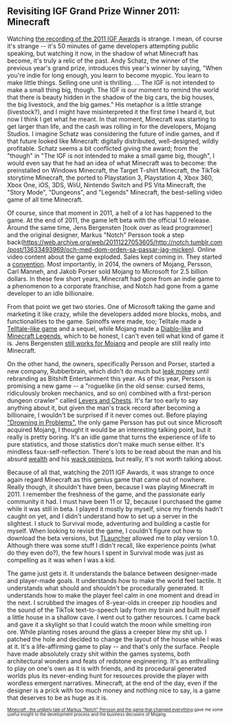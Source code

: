 ## Revisiting IGF Grand Prize Winner 2011: Minecraft

Watching [the recording of the 2011 IGF Awards](https://www.youtube.com/watch?v=A3_aun7BqbY) is strange. I mean, of course it's strange -- it's 50 minutes of game developers attempting public speaking, but watching it now, in the shadow of what Minecraft has become, it's truly a relic of the past. Andy Schatz, the winner of the previous year's grand prize, introduces this year's winner by saying, "When you're indie for long enough, you learn to become myopic. You learn to make little things. Selling one unit is thrilling.  ... The IGF is not intended to make a small thing big, though. The IGF is our moment to remind the world that there is beauty hidden in the shadow of the big cars, the big houses, the big livestock, and the big games." His metaphor is a little strange (livestock?), and I might have misinterpreted it the first time I heard it, but now I think I get what he meant. In that moment, Minecraft was starting to get larger than life, and the cash was rolling in for the developers, Mojang Studios. I imagine Schatz was considering the future of indie games, and if that future looked like Minecraft: digitally distributed, well-designed, wildly profitable. Schatz seems a bit conflicted giving the award; from the "though" in "The IGF is not intended to make a small game big, though", I would even say that he had an idea of what Minecraft was to become: the preinstalled on Windows Minecraft, the Target T-shirt Minecraft, the TikTok storytime Minecraft, the ported to Playstation 3, Playstation 4, Xbox 360, Xbox One, iOS, 3DS, WiiU, Nintendo Switch and PS Vita Minecraft, the "Story Mode", "Dungeons", and "Legends" Minecraft, the best-selling video game of all time Minecraft. 

Of course, since that moment in 2011, a hell of a lot has happened to the game. At the end of 2011, the game left beta with the official 1.0 release. Around the same time, Jens Bergensten [took over as lead programmer] and the original designer, Markus "Notch" Persson took a step back(https://web.archive.org/web/20111227053605/http://notch.tumblr.com/post/13633493969/och-med-dom-orden-sa-passar-jag-micken). Online video content about the game exploded. Sales kept coming in. They started a [convention](https://en.wikipedia.org/wiki/Minecon). Most importantly, in 2014, the owners of Mojang, Persson, Carl Manneh, and Jakob Porser sold Mojang to Microsoft for 2.5 billion dollars. In these few short years, Minecraft had gone from an indie game to a phenomenon to a corporate franchise, and Notch had gone from a game developer to an idle billionaire. 

From that point we get two stories. One of Microsoft taking the game and marketing it like crazy, while the developers added more blocks, mobs, and functionalities to the game. Spinoffs were made, too; Telltale made a [Telltale-like game](https://www.telltale.com/minecraft-story-mode/) and a sequel, while Mojang made a [Diablo-like](https://www.minecraft.net/en-us/about-dungeons) and [Minecraft Legends](https://www.minecraft.net/en-us/about-legends), which to be honest, I can't even tell what kind of game it is. Jens Bergensten [still works for Mojang](https://www.linkedin.com/in/jens-bergensten-9b04241/?originalSubdomain=se) and people are still really into Minecraft.

On the other hand, the owners, specifically Persson and Porser, started a new company, Rubberbrain, which didn't do much but [leak money](https://www.aftonbladet.se/nojesbladet/spela/a/B35Gev/minecraft-grundarnas-nota-for-nya-studion-60-miljoner-kronor) until rebranding as Bitshift Entertainment this year. As of this year, Persson is promising a new game -- a "roguelike (in the old sense: cursed items, ridiculously broken mechanics, and so on) combined with a first-person dungeon crawler" called [Levers and Chests](https://twitter.com/notch/status/1775347747933344195). It's far too early to say anything about it, but given the man's track record after becoming a billionaire, I wouldn't be surprised if it never comes out. Before playing ["Drowning in Problems"](http://game.notch.net/drowning/#), the only game Persson has put out since Microsoft acquired Mojang, I thought it would be an interesting talking point, but it really is pretty boring. It's an idle game that turns the experience of life to pure statistics, and those statistics don't make much sense either. It's mindless faux-self-reflection. There's lots to be read about the man and his absurd [wealth](https://www.forbes.com/profile/markus-persson/) and his [wack opinions](https://twitter.com/notch/status/901192994971410433), but really, it's not worth talking about.

Because of all that, watching the 2011 IGF Awards, it was strange to once again regard Minecraft as this genius game that came out of nowhere. Really though, it shouldn't have been, because I was playing Minecraft in 2011. I remember the freshness of the game, and the passionate early community it had. I must have been 11 or 12, because I purchased the game while it was still in beta. I played it mostly by myself, since my friends hadn't caught on yet, and I didn't understand how to set up a server in the slightest. I stuck to Survival mode, adventuring and building a castle for myself. When looking to revisit the game, I couldn't figure out how to download the beta versions, but [TLauncher](https://tlauncher.org/en/) allowed me to play version 1.0. Although there was some stuff I didn't recall, like experience points (what do they even do?), the few hours I spent in Survival mode was just as compelling as it was when I was a kid. 

The game just gets it. It understands the balance between designer-made and player-made goals. It understands how to make the world feel tactile. It understands what should and shouldn't be procedurally generated. It understands how to make the player feel calm in one moment and dread in the next. I scrubbed the images of 8-year-olds in creeper zip hoodies and the sound of the TikTok text-to-speech lady from my brain and built myself a little house in a shallow cave. I went out to gather resources. I came back and gave it a skylight so that I could watch the moon while smelting iron ore. While planting roses around the glass a creeper blew my shit up. I patched the hole and decided to change the layout of the house while I was at it. It's a life-affirming game to play -- and that's only the surface. People have made absolutely crazy shit within the games systems, both architectural wonders and feats of redstone engineering. It's as enthralling to play on one's own as it is with friends, and its procedural generated worlds plus its never-ending hunt for resources provide the player with wordless emergent narratives. Minecraft, at the end of the day, even if the designer is a prick with too much money and nothing nice to say, is a game that deserves to be as huge as it is.

<sub><sup>[Minecraft : the unlikely tale of Markus "Notch" Persson and the game that changed everything](https://archive.org/details/minecraftunlikel0000gold_j3f7/) gave me some useful insight to the development process and the business decisions of Mojang.</sup></sub>
